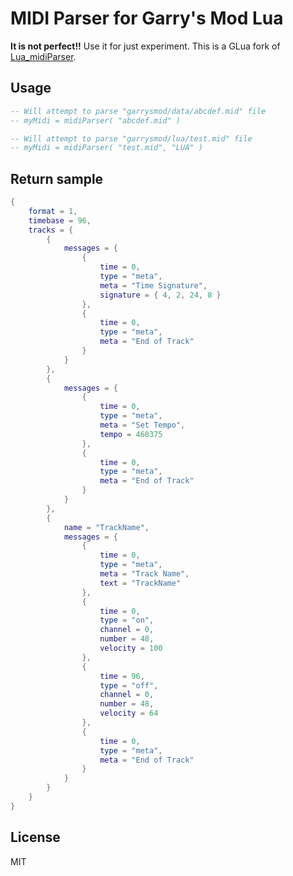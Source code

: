 # MIDI Parser for Garry's Mod Lua

**It is not perfect!!** Use it for just experiment.
This is a GLua fork of [Lua_midiParser](https://github.com/FMS-Cat/Lua_midiParser).

## Usage

```lua
-- Will attempt to parse "garrysmod/data/abcdef.mid" file
-- myMidi = midiParser( "abcdef.mid" )

-- Will attempt to parse "garrysmod/lua/test.mid" file
-- myMidi = midiParser( "test.mid", "LUA" )
```

## Return sample

```Lua
{
	format = 1,
	timebase = 96,
	tracks = {
		{
			messages = {
				{
					time = 0,
					type = "meta",
					meta = "Time Signature",
					signature = { 4, 2, 24, 8 }
				},
				{
					time = 0,
					type = "meta",
					meta = "End of Track"
				}
			}
		},
		{
			messages = {
				{
					time = 0,
					type = "meta",
					meta = "Set Tempo",
					tempo = 468375
				},
				{
					time = 0,
					type = "meta",
					meta = "End of Track"
				}
			}
		},
		{
			name = "TrackName",
			messages = {
				{
					time = 0,
					type = "meta",
					meta = "Track Name",
					text = "TrackName"
				},
				{
					time = 0,
					type = "on",
					channel = 0,
					number = 48,
					velocity = 100
				},
				{
					time = 96,
					type = "off",
					channel = 0,
					number = 48,
					velocity = 64
				},
				{
					time = 0,
					type = "meta",
					meta = "End of Track"
				}
			}
		}
	}
}
```

## License

MIT
